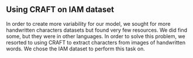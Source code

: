 ## Using CRAFT on IAM dataset
In order to create more variability for our model, we sought for more handwritten characters datasets but found very few resources. We did find some, but they were in other languages. In order to solve this problem, we resorted to using CRAFT to extract characters from images of handwritten words. We chose the IAM dataset to perform this task on. 

